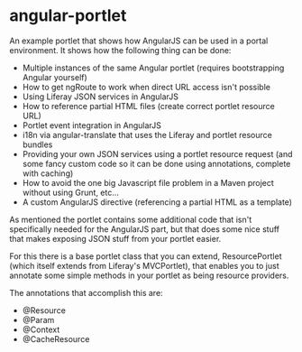 angular-portlet
===============

An example portlet that shows how AngularJS can be used in a portal environment. It shows how the following thing can be done:

* Multiple instances of the same Angular portlet (requires bootstrapping Angular yourself)
* How to get ngRoute to work when direct URL access isn't possible
* Using Liferay JSON services in AngularJS
* How to reference partial HTML files (create correct portlet resource URL)
* Portlet event integration in AngularJS
* i18n via angular-translate that uses the Liferay and portlet resource bundles
* Providing your own JSON services using a portlet resource request (and some fancy custom code so it can be done using annotations, complete with caching)
* How to avoid the one big Javascript file problem in a Maven project without using Grunt, etc...
* A custom AngularJS directive (referencing a partial HTML as a template)

As mentioned the portlet contains some additional code that isn't specifically needed for the AngularJS part, but that does some nice stuff that makes exposing JSON stuff from your portlet easier.

For this there is a base portlet class that you can extend, ResourcePortlet (which itself extends from Liferay's MVCPortlet), that enables you to just annotate some simple methods in your portlet as being resource providers.

The annotations that accomplish this are:

* @Resource
* @Param
* @Context
* @CacheResource
